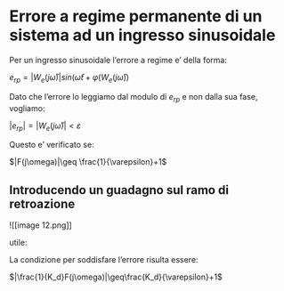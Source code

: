 # Errore a regime permanente di un sistema ad un ingresso sinusoidale

Per un ingresso sinusoidale l’errore a regime e’ della forma:

$e_{rp} = |W_e(j\bar \omega)|sin(\bar \omega t + \varphi( W_e(j\bar \omega))$﻿

Dato che l’errore lo leggiamo dal modulo di $e_{rp}$﻿ e non dalla sua fase, vogliamo:

$|e_{rp}|= |W_e(j\bar \omega)|<\varepsilon$

Questo e’ verificato se:

$|F(j\omega)|\geq \frac{1}{\varepsilon}+1$

## Introducendo un guadagno sul ramo di retroazione

![[image 12.png]]

utile:

La condizione per soddisfare l’errore risulta essere:

$|\frac{1}{K_d}F(j\omega)|\geq\frac{K_d}{\varepsilon}+1$
